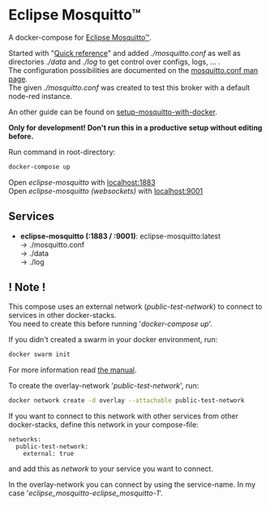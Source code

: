 # Eclipse Mosquitto™
A docker-compose for [Eclipse Mosquitto™](https://www.mosquitto.org/).

Started with 
"[Quick reference](https://hub.docker.com/_/eclipse-mosquitto)"
and added *./mosquitto.conf* as well as directories *./data* and *./log* to get control over configs, logs, ... .  
The configuration possibilities are documented on the [mosquitto.conf man page](https://mosquitto.org/man/mosquitto-conf-5.html).  
The given *./mosquitto.conf* was created to test this broker with a default node-red instance.

An other guide can be found on [setup-mosquitto-with-docker](https://github.com/sukesh-ak/setup-mosquitto-with-docker).

**Only for development! Don't run this in a productive setup without editing before.**

Run command in root-directory:
```bash
docker-compose up
```

Open *eclipse-mosquitto* with [localhost:1883](http://localhost:1883/)  
Open *eclipse-mosquitto (websockets)* with [localhost:9001](http://localhost:9001/)  

## Services
- **eclipse-mosquitto (:1883 / :9001)**: eclipse-mosquitto:latest  
-> ./mosquitto.conf  
-> ./data  
-> ./log  

## ! Note !
This compose uses an external network (*public-test-network*) to connect to services in other docker-stacks.  
You need to create this before running '*docker-compose up*'.

If you didn't created a swarm in your docker environment, run:
```bash
docker swarm init
```
For more information read [the manual](https://docs.docker.com/engine/reference/commandline/swarm_init/).

To create the overlay-network '*public-test-network*', run:
```bash
docker network create -d overlay --attachable public-test-network
```

If you want to connect to this network with other services from other docker-stacks, define this network in your compose-file:
```
networks:
  public-test-network:
    external: true
```
and add this as *network* to your service you want to connect.

In the overlay-network you can connect by using the service-name. In my case '*eclipse_mosquitto-eclipse_mosquitto-1*'.